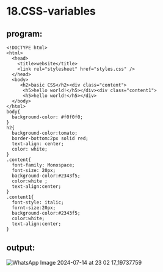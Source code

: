 # 18.CSS-variables
## program:
```
<!DOCTYPE html>
<html>
  <head>
    <title>website</title>
    <link rel="stylesheet" href="styles.css" />
  </head>
  <body>
     <h2>basic CSS</h2><div class="content">
      <h5>hello world!</h5></div><div class="content1">
      <h5>hello world!</h5></div>
  </body>
</html>
body{
  background-color: #f0f0f0;
}
h2{
  background-color:tomato;
  border-bottom:2px solid red;
  text-align: center;
  color: white;
}
.content{
  font-family: Monospace;
  font-size: 20px;
  background-color:#2343f5;
  color:white ;
  text-align:center;
}
.content1{
  font-style: italic;
  fornt-size:20px;
  background-color:#2343f5;
  color:white;
  text-align:center;
}
```
## output:

![WhatsApp Image 2024-07-14 at 23 02 17_19737759](https://github.com/user-attachments/assets/984fd81e-7de7-4e88-8300-53d1ac5d2b3f)
